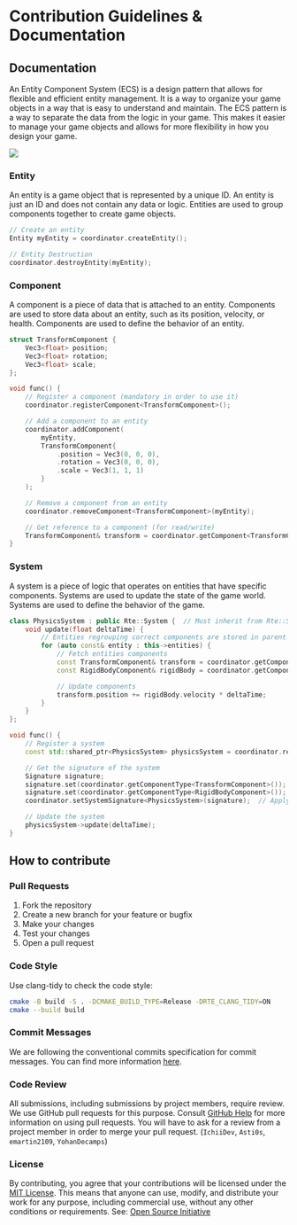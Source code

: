 # Contribution Guidelines & Documentation

## Documentation

An Entity Component System (ECS) is a design pattern that allows for flexible and efficient entity management. It is a way to organize your game objects in a way that is easy to understand and maintain. The ECS pattern is a way to separate the data from the logic in your game. This makes it easier to manage your game objects and allows for more flexibility in how you design your game.

![](https://i.imgur.com/YHS0Ti9.png)

### Entity

An entity is a game object that is represented by a unique ID. An entity is just an ID and does not contain any data or logic. Entities are used to group components together to create game objects.

```cpp
// Create an entity
Entity myEntity = coordinator.createEntity();

// Entity Destruction
coordinator.destroyEntity(myEntity);
```

### Component

A component is a piece of data that is attached to an entity. Components are used to store data about an entity, such as its position, velocity, or health. Components are used to define the behavior of an entity.

```cpp
struct TransformComponent {
    Vec3<float> position;
    Vec3<float> rotation;
    Vec3<float> scale;
};

void func() {
    // Register a component (mandatory in order to use it)
    coordinator.registerComponent<TransformComponent>();

    // Add a component to an entity
    coordinator.addComponent(
        myEntity,
        TransformComponent{
            .position = Vec3(0, 0, 0),
            .rotation = Vec3(0, 0, 0),
            .scale = Vec3(1, 1, 1)
        }
    );

    // Remove a component from an entity
    coordinator.removeComponent<TransformComponent>(myEntity);

    // Get reference to a component (for read/write)
    TransformComponent& transform = coordinator.getComponent<TransformComponent>(myEntity);
}
```

### System

A system is a piece of logic that operates on entities that have specific components. Systems are used to update the state of the game world. Systems are used to define the behavior of the game.

```cpp
class PhysicsSystem : public Rte::System {  // Must inherit from Rte::System
    void update(float deltaTime) {
        // Entities regrouping correct components are stored in parent class System
        for (auto const& entity : this->entities) {
            // Fetch entities components
            const TransformComponent& transform = coordinator.getComponent<TransformComponent>(entity);
            const RigidBodyComponent& rigidBody = coordinator.getComponent<RigidBodyComponent>(entity);

            // Update components
            transform.position += rigidBody.velocity * deltaTime;
        }
    }
};

void func() {
    // Register a system
    const std::shared_ptr<PhysicsSystem> physicsSystem = coordinator.registerSystem<PhysicsSystem>();

    // Get the signature of the system
    Signature signature;
    signature.set(coordinator.getComponentType<TransformComponent>());  // To depend on the transform component
    signature.set(coordinator.getComponentType<RigidBodyComponent>());  // To depend on the rigid body component
    coordinator.setSystemSignature<PhysicsSystem>(signature);  // Apply components signature to the system

    // Update the system
    physicsSystem->update(deltaTime);
}
```

## How to contribute

### Pull Requests

1. Fork the repository
2. Create a new branch for your feature or bugfix
3. Make your changes
4. Test your changes
5. Open a pull request

### Code Style
Use clang-tidy to check the code style:
```bash
cmake -B build -S . -DCMAKE_BUILD_TYPE=Release -DRTE_CLANG_TIDY=ON
cmake --build build
```

### Commit Messages
We are following the conventional commits specification for commit messages. You can find more information [here](https://www.conventionalcommits.org/en/v1.0.0/).

### Code Review
All submissions, including submissions by project members, require review. We use GitHub pull requests for this purpose. Consult [GitHub Help](https://help.github.com/en/github/collaborating-with-issues-and-pull-requests/about-pull-requests) for more information on using pull requests.
You will have to ask for a review from a project member in order to merge your pull request. (`IchiiDev`, `Asti0s`, `emartin2109`, `YohanDecamps`)

### License

By contributing, you agree that your contributions will be licensed under the [MIT License](LICENSE). This means that anyone can use, modify, and distribute your work for any purpose, including commercial use, without any other conditions or requirements.
See: [Open Source Initiative](https://opensource.org/licenses/MIT)
